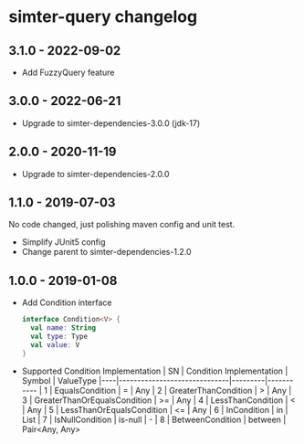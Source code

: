 # simter-query changelog

## 3.1.0 - 2022-09-02

- Add FuzzyQuery feature

## 3.0.0 - 2022-06-21

- Upgrade to simter-dependencies-3.0.0 (jdk-17)

## 2.0.0 - 2020-11-19

- Upgrade to simter-dependencies-2.0.0

## 1.1.0 - 2019-07-03

No code changed, just polishing maven config and unit test.

- Simplify JUnit5 config
- Change parent to simter-dependencies-1.2.0

## 1.0.0 - 2019-01-08

- Add Condition interface
    ```kotlin
    interface Condition<V> {
      val name: String
      val type: Type
      val value: V
    }
    ```
- Supported Condition Implementation
    | SN | Condition Implementation     | Symbol  | ValueType
    |----|------------------------------|---------|-----------
    |  1 | EqualsCondition              | =       | Any
    |  2 | GreaterThanCondition         | >       | Any
    |  3 | GreaterThanOrEqualsCondition | >=      | Any
    |  4 | LessThanCondition            | <       | Any
    |  5 | LessThanOrEqualsCondition    | <=      | Any
    |  6 | InCondition                  | in      | List<Any>
    |  7 | IsNullCondition              | is-null | -
    |  8 | BetweenCondition             | between | Pair<Any, Any>